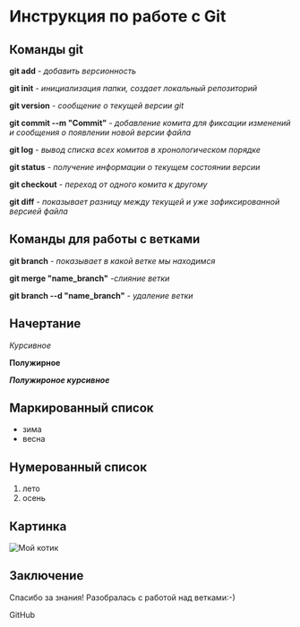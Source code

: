 # Инструкция по работе с Git

## Команды git

 **git add** - *добавить версионность*

 **git init** - *инициализация папки, создает локальный репозиторий*

**git version** - *сообщение о текущей версии git*

**git commit --m "Commit"** - *добавление комита для фиксации изменений и сообщения о появлении новой версии файла*

**git log** - *вывод списка всех комитов в хронологическом порядке*

**git status** - *получение информации о текущем состоянии версии*

**git checkout** - *переход от одного комита к другому*

 **git diff** - *показывает разницу между текущей и уже зафиксированной версией файла*

## Команды для работы с ветками

 **git branch** - *показывает в какой ветке мы находимся*

 **git merge "name_branch"** -*слияние ветки*

 **git branch --d "name_branch"** - *удаление ветки*

## Начертание

*Курсивное*

**Полужирное**

***Полужироное курсивное***

## Маркированный список
* зима
* весна
## Нумерованный список
1. лето
2. осень

 ## Картинка

 ![Мой котик](My_cat.jpg)

## Заключение

Спасибо за знания! Разобралась с работой над ветками:-)

GitHub
